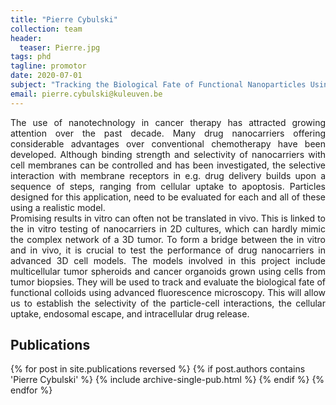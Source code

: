 ```yaml
---
title: "Pierre Cybulski"
collection: team
header:
  teaser: Pierre.jpg
tags: phd
tagline: promotor
date: 2020-07-01
subject: "Tracking the Biological Fate of Functional Nanoparticles Using Fluorescence Microscopy"
email: pierre.cybulski@kuleuven.be
---
```

<p align= "justify">
The use of nanotechnology in cancer therapy has attracted growing attention over the past decade. Many drug nanocarriers offering considerable advantages over conventional chemotherapy have been developed. Although binding strength and selectivity of nanocarriers with cell membranes can be controlled and has been investigated, the selective interaction with membrane receptors in e.g. drug delivery builds upon a sequence of steps, ranging from cellular uptake to apoptosis. Particles designed for this application, need to be evaluated for each and all of these using a realistic model.<br>
Promising results in vitro can often not be translated in vivo. This is linked to the in vitro testing of nanocarriers in 2D cultures, which can hardly mimic the complex network of a 3D tumor. To form a bridge between the in vitro and in vivo, it is crucial to test the performance of drug nanocarriers in advanced 3D cell models. The models involved in this project include multicellular tumor spheroids and cancer organoids grown using cells from tumor biopsies. They will be used to track and evaluate the biological fate of functional colloids using advanced fluorescence microscopy. This will allow us to establish the selectivity of the particle-cell interactions, the cellular uptake, endosomal escape, and intracellular drug release.

<h2> Publications </h2>
{% for post in site.publications reversed %}
  {% if post.authors contains 'Pierre Cybulski' %}
    {% include archive-single-pub.html %}
  {% endif %}
{% endfor %}
